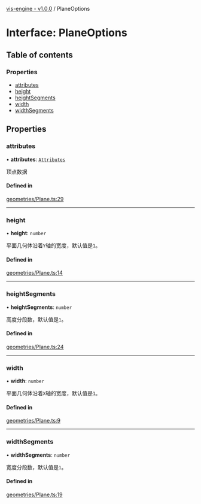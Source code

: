 [vis-engine - v1.0.0](../index.md) / PlaneOptions

# Interface: PlaneOptions

## Table of contents

### Properties

- [attributes](PlaneOptions.md#attributes)
- [height](PlaneOptions.md#height)
- [heightSegments](PlaneOptions.md#heightsegments)
- [width](PlaneOptions.md#width)
- [widthSegments](PlaneOptions.md#widthsegments)

## Properties

### attributes

• **attributes**: [`Attributes`](Attributes.md)

顶点数据

#### Defined in

[geometries/Plane.ts:29](https://github.com/sakitam-gis/vis-engine/blob/master/src/geometries/Plane.ts?at&#x3D;566f929#line&#x3D;29)

___

### height

• **height**: `number`

平面几何体沿着`Y`轴的宽度，默认值是`1`。

#### Defined in

[geometries/Plane.ts:14](https://github.com/sakitam-gis/vis-engine/blob/master/src/geometries/Plane.ts?at&#x3D;566f929#line&#x3D;14)

___

### heightSegments

• **heightSegments**: `number`

高度分段数，默认值是`1`。

#### Defined in

[geometries/Plane.ts:24](https://github.com/sakitam-gis/vis-engine/blob/master/src/geometries/Plane.ts?at&#x3D;566f929#line&#x3D;24)

___

### width

• **width**: `number`

平面几何体沿着`X`轴的宽度，默认值是`1`。

#### Defined in

[geometries/Plane.ts:9](https://github.com/sakitam-gis/vis-engine/blob/master/src/geometries/Plane.ts?at&#x3D;566f929#line&#x3D;9)

___

### widthSegments

• **widthSegments**: `number`

宽度分段数，默认值是`1`。

#### Defined in

[geometries/Plane.ts:19](https://github.com/sakitam-gis/vis-engine/blob/master/src/geometries/Plane.ts?at&#x3D;566f929#line&#x3D;19)
